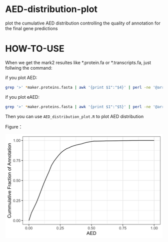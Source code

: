 # AED-distribution-plot
plot the cumulative AED distribution controlling the quality of annotation for the final gene predictions 

# HOW-TO-USE
When we get the mark2 resultes like \*.protein.fa or \*.transcripts.fa, just follwing the command:

if you plot AED:
```bash
grep '>' *maker.proteins.fasta | awk '{print $1":"$4}' | perl -ne '@array=split(":", $_); @name=split("-",$array[0]);print $name[1]."\t".$array[2];' > AED_statistics*
```
if you plot eAED:
```bash
grep '>' *maker.proteins.fasta | awk '{print $1":"$5}' | perl -ne '@array=split(":", $_); @name=split("-",$array[0]);print $name[1]."\t".$array[2];' > eAED_statistics*
```

Then you can use ```AED_distribution_plot.R``` to plot AED distribution

Figure：

<img src="https://github.com/LQHHHHH/AED-distribution-plot/blob/main/AED_dist.png"  alt="" align=center />

